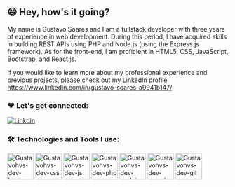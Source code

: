 ## 😄 Hey, how's it going?

My name is Gustavo Soares and I am a fullstack developer with three years of experience in web development. During this period, I have acquired skills in building REST APIs using PHP and Node.js (using the Express.js framework). As for the front-end, I am proficient in HTML5, CSS, JavaScript, Bootstrap, and React.js.

If you would like to learn more about my professional experience and previous projects, please check out my LinkedIn profile:
https://www.linkedin.com/in/gustavo-soares-a9941b147/

### ❤️ Let's get connected:

[![Linkdin](https://img.shields.io/badge/LinkedIn-0077B5?style=for-the-badge&logo=linkedin&logoColor=white)](https://www.linkedin.com/in/gustavo-soares-a9941b147/)

### 🛠️ Technologies and Tools I use:

<div>
<img align="center" alt="Gustavohvs-dev-html" height="60" width="60" src="https://cdn.jsdelivr.net/gh/devicons/devicon/icons/html5/html5-original.svg"/>
<img align="center" alt="Gustavohvs-dev-css" height="60" width="60" src="https://cdn.jsdelivr.net/gh/devicons/devicon/icons/css3/css3-original.svg"/>
<img align="center" alt="Gustavohvs-dev-js" height="60" width="60" src="https://cdn.jsdelivr.net/gh/devicons/devicon/icons/javascript/javascript-original.svg"/>
<img align="center" alt="Gustavohvs-dev-php" height="60" width="60" src="https://cdn.jsdelivr.net/gh/devicons/devicon/icons/php/php-plain.svg"/>
<img align="center" alt="Gustavohvs-dev-nodejs" height="60" width="60" src="https://cdn.jsdelivr.net/gh/devicons/devicon/icons/nodejs/nodejs-original.svg"/>
<!--<img align="center" alt="Gustavohvs-dev-react" height="60" width="60" src="https://cdn.jsdelivr.net/gh/devicons/devicon/icons/react/react-original.svg"/>-->
<img align="center" alt="Gustavohvs-dev-mysql" height="60" width="60" src="https://cdn.jsdelivr.net/gh/devicons/devicon/icons/mysql/mysql-original-wordmark.svg"/>
<!--<img align="center" alt="Gustavohvs-dev-mongoose" height="60" width="60" src="https://cdn.jsdelivr.net/gh/devicons/devicon/icons/mongodb/mongodb-original.svg"/>-->
<img align="center" alt="Gustavohvs-dev-git" height="60" width="60" src="https://cdn.jsdelivr.net/gh/devicons/devicon/icons/git/git-original.svg"/>
</div>

